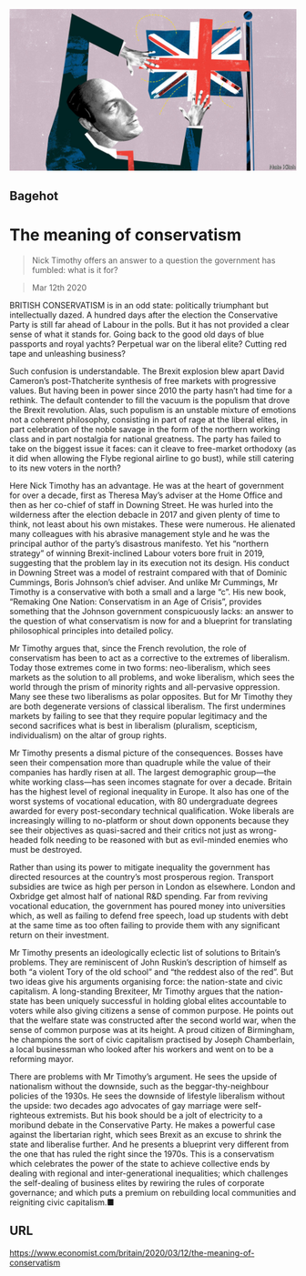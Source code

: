 ![](./images/20200314_BRD000_0.jpg)

## Bagehot

# The meaning of conservatism

> Nick Timothy offers an answer to a question the government has fumbled: what is it for?

> Mar 12th 2020

BRITISH CONSERVATISM is in an odd state: politically triumphant but intellectually dazed. A hundred days after the election the Conservative Party is still far ahead of Labour in the polls. But it has not provided a clear sense of what it stands for. Going back to the good old days of blue passports and royal yachts? Perpetual war on the liberal elite? Cutting red tape and unleashing business?

Such confusion is understandable. The Brexit explosion blew apart David Cameron’s post-Thatcherite synthesis of free markets with progressive values. But having been in power since 2010 the party hasn’t had time for a rethink. The default contender to fill the vacuum is the populism that drove the Brexit revolution. Alas, such populism is an unstable mixture of emotions not a coherent philosophy, consisting in part of rage at the liberal elites, in part celebration of the noble savage in the form of the northern working class and in part nostalgia for national greatness. The party has failed to take on the biggest issue it faces: can it cleave to free-market orthodoxy (as it did when allowing the Flybe regional airline to go bust), while still catering to its new voters in the north?

Here Nick Timothy has an advantage. He was at the heart of government for over a decade, first as Theresa May’s adviser at the Home Office and then as her co-chief of staff in Downing Street. He was hurled into the wilderness after the election debacle in 2017 and given plenty of time to think, not least about his own mistakes. These were numerous. He alienated many colleagues with his abrasive management style and he was the principal author of the party’s disastrous manifesto. Yet his “northern strategy” of winning Brexit-inclined Labour voters bore fruit in 2019, suggesting that the problem lay in its execution not its design. His conduct in Downing Street was a model of restraint compared with that of Dominic Cummings, Boris Johnson’s chief adviser. And unlike Mr Cummings, Mr Timothy is a conservative with both a small and a large “c”. His new book, “Remaking One Nation: Conservatism in an Age of Crisis”, provides something that the Johnson government conspicuously lacks: an answer to the question of what conservatism is now for and a blueprint for translating philosophical principles into detailed policy.

Mr Timothy argues that, since the French revolution, the role of conservatism has been to act as a corrective to the extremes of liberalism. Today those extremes come in two forms: neo-liberalism, which sees markets as the solution to all problems, and woke liberalism, which sees the world through the prism of minority rights and all-pervasive oppression. Many see these two liberalisms as polar opposites. But for Mr Timothy they are both degenerate versions of classical liberalism. The first undermines markets by failing to see that they require popular legitimacy and the second sacrifices what is best in liberalism (pluralism, scepticism, individualism) on the altar of group rights.

Mr Timothy presents a dismal picture of the consequences. Bosses have seen their compensation more than quadruple while the value of their companies has hardly risen at all. The largest demographic group—the white working class—has seen incomes stagnate for over a decade. Britain has the highest level of regional inequality in Europe. It also has one of the worst systems of vocational education, with 80 undergraduate degrees awarded for every post-secondary technical qualification. Woke liberals are increasingly willing to no-platform or shout down opponents because they see their objectives as quasi-sacred and their critics not just as wrong-headed folk needing to be reasoned with but as evil-minded enemies who must be destroyed.

Rather than using its power to mitigate inequality the government has directed resources at the country’s most prosperous region. Transport subsidies are twice as high per person in London as elsewhere. London and Oxbridge get almost half of national R&D spending. Far from reviving vocational education, the government has poured money into universities which, as well as failing to defend free speech, load up students with debt at the same time as too often failing to provide them with any significant return on their investment.

Mr Timothy presents an ideologically eclectic list of solutions to Britain’s problems. They are reminiscent of John Ruskin’s description of himself as both “a violent Tory of the old school” and “the reddest also of the red”. But two ideas give his arguments organising force: the nation-state and civic capitalism. A long-standing Brexiteer, Mr Timothy argues that the nation-state has been uniquely successful in holding global elites accountable to voters while also giving citizens a sense of common purpose. He points out that the welfare state was constructed after the second world war, when the sense of common purpose was at its height. A proud citizen of Birmingham, he champions the sort of civic capitalism practised by Joseph Chamberlain, a local businessman who looked after his workers and went on to be a reforming mayor.

There are problems with Mr Timothy’s argument. He sees the upside of nationalism without the downside, such as the beggar-thy-neighbour policies of the 1930s. He sees the downside of lifestyle liberalism without the upside: two decades ago advocates of gay marriage were self-righteous extremists. But his book should be a jolt of electricity to a moribund debate in the Conservative Party. He makes a powerful case against the libertarian right, which sees Brexit as an excuse to shrink the state and liberalise further. And he presents a blueprint very different from the one that has ruled the right since the 1970s. This is a conservatism which celebrates the power of the state to achieve collective ends by dealing with regional and inter-generational inequalities; which challenges the self-dealing of business elites by rewiring the rules of corporate governance; and which puts a premium on rebuilding local communities and reigniting civic capitalism.■

## URL

https://www.economist.com/britain/2020/03/12/the-meaning-of-conservatism
